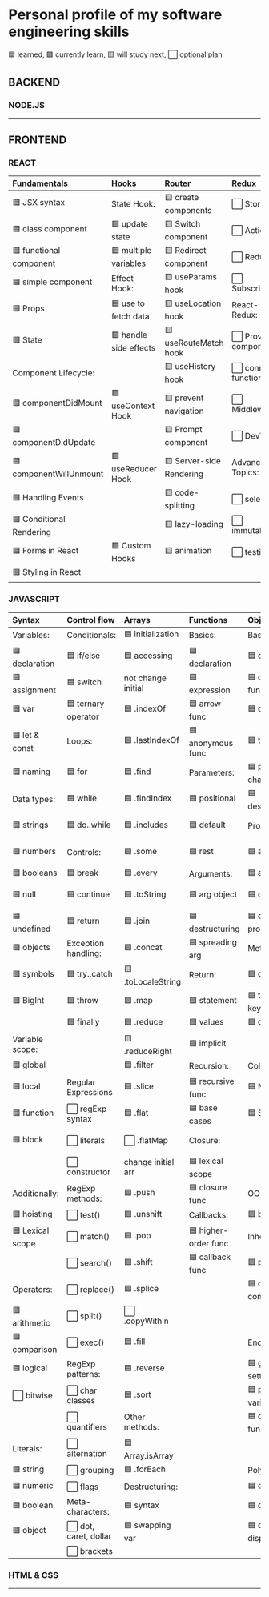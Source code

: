 # Personal profile of my software engineering skills

🟦 learned, 🟩 currently learn, 🟨 will study next, ⬜ optional plan

## BACKEND

### NODE.JS



___

## FRONTEND

### REACT

| Fundamentals              | Hooks                   | Router                   | Redux                 |
|:--------------------------|:------------------------|:-------------------------|:----------------------|
| 🟦 JSX syntax            | State Hook:             | 🟨 create components     | ⬜ Store              |
| 🟦 class component       | 🟦 update state         | 🟨 Switch component      | ⬜ Actions           |
| 🟦 functional component  | 🟦 multiple variables   | 🟨 Redirect component    | ⬜ Reducers           |
| 🟦 simple component      | Effect Hook:            | 🟨 useParams hook        | ⬜ Subscriptions      |
| 🟦 Props                 | 🟦 use to fetch data    | 🟨 useLocation hook      | React-Redux:          |
| 🟦 State                 | 🟩 handle side effects  | 🟨 useRouteMatch hook    | ⬜ Provider component |
| Component Lifecycle:      |                         | 🟨 useHistory hook       | ⬜ connect function   |
| 🟦 componentDidMount     | 🟩 useContext Hook      | 🟨 prevent navigation    | ⬜ Middleware         |
| 🟦 componentDidUpdate    |                         | 🟨 Prompt component      | ⬜ DevTools           |
| 🟦 componentWillUnmount  | 🟩 useReducer Hook      | 🟨 Server-side Rendering | Advanced Topics:      |
| 🟦 Handling Events       |                         | 🟨 code-splitting        | ⬜ selectors          |
| 🟦 Conditional Rendering |                         | 🟨 lazy-loading          | ⬜ immutability       |
| 🟦 Forms in React        | 🟩 Custom Hooks        | 🟨 animation             | ⬜ testing            |
| 🟦 Styling in React      |                         |                          |                        |


### JAVASCRIPT

| Syntax             | Control flow          | Arrays             | Functions          |  Objects             | Asynchronous         |
|:-------------------|:----------------------|:-------------------|:-------------------|:---------------------|:---------------------|
|  Variables:        | Conditionals:         | 🟦 initialization | Basics:             | Basics:             | Event loop:          |
| 🟦 declaration    | 🟦 if/else            | 🟦 accessing      | 🟦 declaration     | 🟦 obj literals      | 🟦 call stack       |
| 🟦 assignment     | 🟦 switch             | not change initial | 🟦 expression      | 🟦 constructor func  | 🟦 microtasks       |
| 🟦 var            | 🟦 ternary operator   | 🟦 .indexOf       | 🟦 arrow func      | 🟦 classes           | 🟦 macrotasks       |
| 🟦 let & const    | Loops:                | 🟦 .lastIndexOf    | 🟦 anonymous func  | 🟦 this              | Event loop:         |
| 🟦 naming         | 🟦 for                | 🟦 .find          | Parameters:         | 🟦 prototype chain   | 🟦 process.nextTick |
| Data types:       | 🟦 while              | 🟦 .findIndex      | 🟦 positional      | 🟦 destructuring     | 🟦 Promise.then     |
| 🟦 strings        | 🟦 do..while          | 🟦 .includes      | 🟦 default          | Properties:          | 🟦 async function   |
| 🟦 numbers        | Controls:             | 🟦 .some           | 🟦 rest            | 🟦 access            | 🟦 setTimeout(c, 0) | 
| 🟦 booleans       | 🟦 break              | 🟦 .every         | Arguments:          | 🟦 assignment        | 🟦 setImmediate     | 
| 🟦 null           | 🟦 continue           | 🟦 .toString      | 🟦 arg object       | 🟦 descriptors      | 🟦 setTimeout(c, n) |
| 🟦 undefined      | 🟦 return             | 🟦 .join          | 🟦 destructuring    | 🟦 computed prop    | 🟦  setInterval     |  
| 🟦 objects        | Exception handling:   | 🟦 .concat         | 🟦 spreading arg    | Methods:             | Promises:           |  
| 🟦 symbols        | 🟦 try..catch         | 🟨 .toLocaleString | Return:             | 🟦 definitions       | 🟦 syntax           |  
| 🟦 BigInt         | 🟦 throw              | 🟦 .map            | 🟦 statement        | 🟦 this keyword     | 🟦 chaining         |
|                   | 🟦 finally             | 🟦 .reduce        | 🟦 values           | 🟦 chaining          | 🟩 promise.all      |   
| Variable scope:   |                        | 🟨 .reduceRight    | 🟦 implicit         |                     | 🟦 error handling  | 
| 🟦 global        |                         | 🟦 .filter        | Recursion:           | Collection:         |  Async/await:        |  
| 🟦 local         | Regular Expressions     | 🟦 .slice         | 🟦 recursive func   | 🟦 Map              | 🟦 syntax          | 
| 🟦 function      | ⬜ regExp syntax       | 🟦 .flat          | 🟦 base cases       | 🟦 Set               | 🟦 error handling   | 
| 🟦 block         | ⬜  literals           | ⬜ .flatMap       | Closure:             |                     | 🟩 async generators | 
|                   | ⬜  constructor        | change initial arr | 🟦 lexical scope    |                     |                    |
| Additionally:     | RegExp methods:        | 🟦 .push          | 🟦 closure func      | OOP in JS           | Browser APIs:      |
| 🟦 hoisting      | ⬜ test()              | 🟦 .unshift        | Callbacks:           | 🟦 basics          | 🟦 DOM-BOM          | 
| 🟦 Lexical scope | ⬜ match()             | 🟦 .pop           | 🟦 higher-order func | Inheritance:         | 🟦 manipulation    |  
|                  | ⬜ search()            | 🟦 .shift         | 🟦 callback func     | 🟦 patterns          | 🟦 Web Storage     | 
| Operators:       | ⬜ replace()           | 🟦 .splice        |                      | 🟦 obj composition   | 🟦 events          | 
| 🟦 arithmetic    | ⬜ split()             | ⬜ .copyWithin    |                      |                      | Web API:            |    
| 🟦 comparison    | ⬜ exec()              | 🟦 .fill          |                      | Encapsulation:       | 🟦 XMLHttpRequest  |  
| 🟦 logical       | RegExp patterns:       | 🟦 .reverse       |                      | 🟦 getters & setters | 🟦 fetch API       |
| ⬜ bitwise       | ⬜ char classes        | 🟦 .sort          |                      | 🟦 private variables | 🟨 Web Workers     |
|                  | ⬜ quantifiers         | Other methods:    |                      | 🟦 closure func       |                     | 
|  Literals:       | ⬜ alternation         | 🟦 Array.isArray |                      |                        |                     |  
| 🟦 string       | ⬜ grouping            | 🟦 .forEach       |                      | Polymorphism:         |                     |  
| 🟦 numeric      | ⬜ flags               | Destructuring:    |                      | 🟦 overriding         |                     | 
| 🟦 boolean      | Meta-characters:        | 🟦 syntax         |                      | 🟦 overloading       |                     |  
| 🟦 object       | ⬜ dot, caret, dollar  | 🟦 swapping var   |                      | 🟦 dynamic dispatch   |                     |
|                  | ⬜ brackets            |                   |                      |                       |                     |


### HTML & CSS





___
